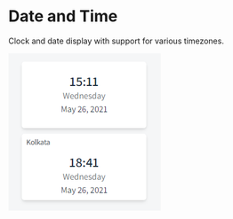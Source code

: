 # Date and Time

Clock and date display with support for various timezones.

![](./img/date-time.png)
